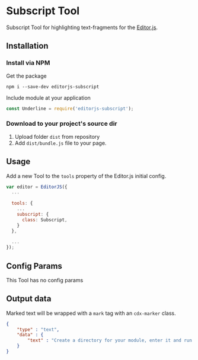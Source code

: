 # Subscript Tool

Subscript Tool for highlighting text-fragments for the [Editor.js](https://editorjs.io).

## Installation

### Install via NPM

Get the package

```shell
npm i --save-dev editorjs-subscript
```

Include module at your application

```javascript
const Underline = require('editorjs-subscript');
```

### Download to your project's source dir

1. Upload folder `dist` from repository
2. Add `dist/bundle.js` file to your page.

## Usage

Add a new Tool to the `tools` property of the Editor.js initial config.

```javascript
var editor = EditorJS({
  ...
  
  tools: {
    ...
    subscript: {
      class: Subscript,
    }
  },
  
  ...
});
```

## Config Params

This Tool has no config params

## Output data

Marked text will be wrapped with a `mark` tag with an `cdx-marker` class.

```json
{
    "type" : "text",
    "data" : {
        "text" : "Create a directory for your module, enter it and run <sub>npm init</sub> command."
    }
}
```
